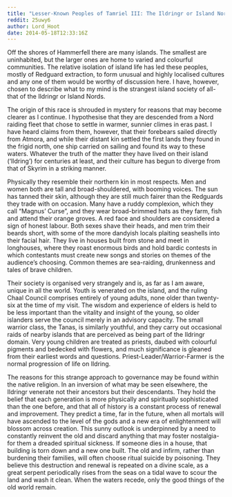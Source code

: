 ```yaml
---
title: "Lesser-Known Peoples of Tamriel III: The Ildringr or Island Nords"
reddit: 25uwy6
author: Lord_Hoot
date: 2014-05-18T12:33:16Z
---
```


Off the shores of Hammerfell there are many islands. The smallest are uninhabited, but the larger ones are home to varied and colourful communities. The relative isolation of island life has led these peoples, mostly of Redguard extraction, to form unusual and highly localised cultures and any one of them would be worthy of discussion here. I have, however, chosen to describe what to my mind is the strangest island society of all- that of the Ildringr or Island Nords.

The origin of this race is shrouded in mystery for reasons that may become clearer as I continue. I hypothesise that they are descended from a Nord raiding fleet that chose to settle in warmer, sunnier climes in eras past. I have heard claims from them, however, that their forebears sailed directly from Atmora, and while their distant kin settled the first lands they found in the frigid north, one ship carried on sailing and found its way to these waters. Whatever the truth of the matter they have lived on their island (‘Ildring’) for centuries at least, and their culture has begun to diverge from that of Skyrim in a striking manner.

Physically they resemble their northern kin in most respects. Men and women both are tall and broad-shouldered, with booming voices. The sun has tanned their skin, although they are still much fairer than the Redguards they trade with on occasion. Many have a ruddy complexion, which they call “Magnus’ Curse”, and they wear broad-brimmed hats as they farm, fish and attend their orange groves. A red face and shoulders are considered a sign of honest labour. Both sexes shave their heads, and men trim their beards short, with some of the more dandyish locals plaiting seashells into their facial hair. They live in houses built from stone and meet in longhouses, where they roast enormous birds and hold bardic contests in which contestants must create new songs and stories on themes of the audience’s choosing. Common themes are sea-raiding, drunkenness and tales of brave children.

Their society is organised very strangely and is, as far as I am aware, unique in all the world. Youth is venerated on the island, and the ruling Chaal Council comprises entirely of young adults, none older than twenty-six at the time of my visit. The wisdom and experience of elders is held to be less important than the vitality and insight of the young, so older islanders serve the council merely in an advisory capacity. The small warrior class, the Tanas, is similarly youthful, and they carry out occasional raids of nearby islands that are perceived as being part of the Ildringr domain. Very young children are treated as priests, daubed with colourful pigments and bedecked with flowers, and much significance is gleaned from their earliest words and questions. Priest-Leader/Warrior-Farmer is the normal progression of life on Ildring.

The reasons for this strange approach to governance may be found within the native religion. In an inversion of what may be seen elsewhere, the Ildringr venerate not their ancestors but their descendants. They hold the belief that each generation is more physically and spiritually sophisticated than the one before, and that all of history is a constant process of renewal and improvement. They predict a time, far in the future, when all mortals will have ascended to the level of the gods and a new era of enlightenment will blossom across creation. This sunny outlook is underpinned by a need to constantly reinvent the old and discard anything that may foster nostalgia- for them a dreaded spiritual sickness. If someone dies in a house, that building is torn down and a new one built. The old and infirm, rather than burdening their families, will often choose ritual suicide by poisoning. They believe this destruction and renewal is repeated on a divine scale, as a great serpent periodically rises from the seas on a tidal wave to scour the land and wash it clean. When the waters recede, only the good things of the old world remain.

